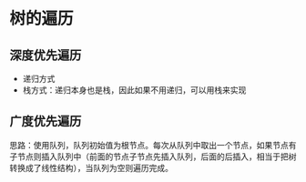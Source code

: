 # 树的遍历

## 深度优先遍历

- 递归方式
- 栈方式：递归本身也是栈，因此如果不用递归，可以用栈来实现

## 广度优先遍历

思路：使用队列，队列初始值为根节点。每次从队列中取出一个节点，如果节点有子节点则插入队列中（前面的节点子节点先插入队列，后面的后插入，相当于把树转换成了线性结构），当队列为空则遍历完成。
